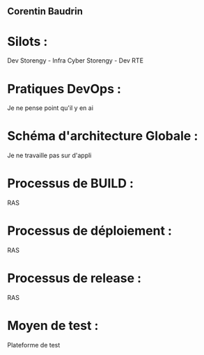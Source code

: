 ## Corentin Baudrin  

# Silots :  
 Dev Storengy - Infra Cyber Storengy - Dev RTE  
# Pratiques DevOps : 
 Je ne pense point qu'il y en ai  
# Schéma d'architecture Globale :  
 Je ne travaille pas sur d'appli 
# Processus de BUILD :  
 RAS
# Processus de déploiement :  
 RAS
# Processus de release :  
 RAS  
# Moyen de test :  
 Plateforme de test  
 
 
 
